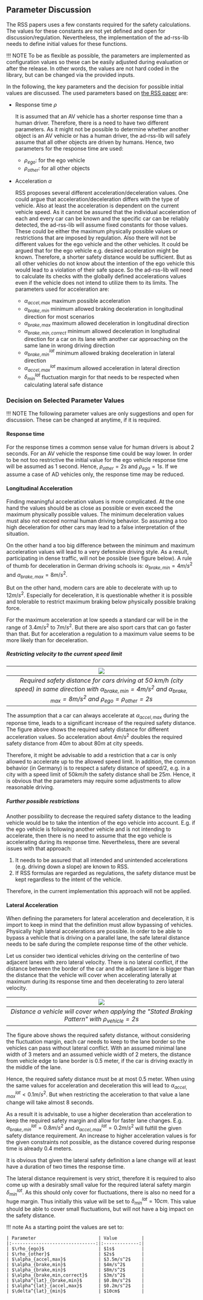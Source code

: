 
## Parameter Discussion
The RSS papers uses a few constants required for the safety calculations. The
values for these constants are not yet defined and open for
discussion/regulation. Nevertheless, the implementation of the ad-rss-lib needs
to define initial values for these functions.

!!! NOTE
    To be as flexible as possible, the parameters are implemented as configuration
    values so these can be easily adjusted during evaluation or after the release.
    In other words, the values are not hard coded in the library, but can be
    changed via the provided inputs.


In the following, the key parameters and the decision for possible initial
values are discussed. The used parameters based on [the RSS paper](https://arxiv.org/abs/1708.06374)
are:

* Response time $\rho$

  It is assumed that an AV vehicle has a shorter response time than a human
  driver. Therefore, there is a need to have two different parameters. As it
  might not be possible to determine whether another object is an AV vehicle or
  has a human driver, the ad-rss-lib will safely assume that all other objects
  are driven by humans. Hence, two parameters for the response time are used:

  * $\rho_{ego}$: for the ego vehicle
  * $\rho_{other}$: for all other objects

* Acceleration $\alpha$

  RSS proposes several different acceleration/deceleration values. One could
  argue that acceleration/deceleration differs with the type of vehicle. Also
  at least the acceleration is dependent on the current vehicle speed. As it
  cannot be assured that the individual acceleration of each and every car can
  be known and the specific car can be reliably detected, the ad-rss-lib will
  assume fixed constants for those values. These could be either the maximum
  physically possible values or restrictions that are imposed by regulation.
  Also there will not be different values for the ego vehicle and the other
  vehicles. It could be argued that for the ego vehicle e.g. desired
  acceleration might be known. Therefore, a shorter safety distance would be
  sufficient. But as all other vehicles do not know about the intention of the
  ego vehicle this would lead to a violation of their safe space. So the ad-rss-lib
  will need to calculate its checks with the globally defined
  accelerations values even if the vehicle does not intend to utilize them to
  its limits.
  The parameters used for acceleration are:

  * $\alpha_{accel,max}$ maximum possible acceleration
  * $\alpha_{brake,min}$ minimum allowed braking deceleration in longitudinal
    direction for most scenarios
  * $\alpha_{brake,max}$ maximum allowed deceleration in longitudinal direction
  * $\alpha_{brake,min,correct}$ minimum allowed deceleration in longitudinal
   direction for a car on its lane with another car approaching on the same
   lane in wrong driving direction
  * $\alpha^{lat}_{brake,min}$ minimum allowed braking deceleration in lateral
   direction
  * $\alpha^{lat}_{accel,max}$ maximum allowed acceleration in lateral direction
  * $\delta^{lat}_{min}$ fluctuation margin for that needs to be respected when
   calculating lateral safe distance

### Decision on Selected Parameter Values

!!! NOTE
    The following parameter values are only suggestions and open for discussion.
    These can be changed at anytime, if it is required.

#### Response time
For the response times a common sense value for human drivers is about 2
seconds. For an AV vehicle the response time could be way lower. In order to be
not too restrictive the initial value for the ego vehicle response time will be
assumed as 1 second. Hence, $\rho_{other} = 2s$ and $\rho_{ego} = 1s$. If we
assume a case of AD vehicles only, the response time may be reduced.

#### Longitudinal Acceleration
Finding meaningful acceleration values is more complicated. At the one hand the
values should be as close as possible or even exceed the maximum physically
possible values. The minimum deceleration values must also not exceed normal
human driving behavior. So assuming a too high deceleration for other cars may
lead to a false interpretation of the situation.

On the other hand a too big difference between the minimum and maximum
acceleration values will lead to a very defensive driving style. As a result,
participating in dense traffic, will not be possible (see figure below).
A rule of thumb for deceleration in German
driving schools is: $\alpha_{brake,min} = 4m/s^2$ and $\alpha_{brake,max} = 8m/s^2$.

But on the other hand, modern cars are able to decelerate with up to $12m/s^2$.
Especially for deceleration, it is questionable whether it is possible and
tolerable to restrict maximum braking below physically possible braking force.

For the maximum acceleration at low speeds a standard car will be in the range
of $3.4m/s^2$ to $7m/s^2$. But there are also sport cars that can go faster
than that. But for acceleration a regulation to a maximum value seems to be
more likely than for deceleration.

##### Restricting velocity to the current speed limit

| ![](../images/accelSafety.svg) | 
|:--:| 
| *Required safety distance for cars driving at 50 km/h (city speed) in same direction with $\alpha_{brake,min} = 4m/s^2$ and $\alpha_{brake,max} = 8m/s^2$ and $\rho_{ego} = \rho_{other} = 2s$* |

The assumption that a car can always accelerate at $\alpha_{accel,max}$
during the reponse time, leads to a significant increase of the required safety
distance. The figure above shows the required safety distance for
different acceleration values. So acceleration about $4m/s^2$ doubles the
required safety distance from $40m$ to about $80m$ at city speeds.

Therefore, it might be advisable to add a restriction that a car is only
allowed to accelerate up to the allowed speed limit. In addition, the common
behavior (in Germany) is to respect a safety distance of speed/2, e.g. in a
city with a speed limit of $50km/h$ the safety distance shall be $25m$.
Hence, it is obvious that the parameters may require some adjustments to allow
reasonable driving.

##### Further possible restrictions
Another possibility to decrease the required safety distance to the leading
vehicle would be to take the intention of the ego vehicle into account. E.g. if
the ego vehicle is following another vehicle and is not intending to
accelerate, then there is no need to assume that the ego vehicle is
accelerating during its response time. Nevertheless, there are several issues
with that approach:

1. It needs to be assured that all intended and unintended accelerations
   (e.g. driving down a slope) are known to RSS.
2. If RSS formulas are regarded as regulations, the safety distance must be kept
   regardless to the intent of the vehicle.

Therefore, in the current implementation this approach will not be applied.


#### Lateral Acceleration
When defining the parameters for lateral acceleration and deceleration, it is
import to keep in mind that the definition must allow bypassing of vehicles.
Physically high lateral accelerations are possible.
In order to be able to bypass a vehicle that is driving on a parallel lane,
the safe lateral distance needs to be safe during the complete response time of
the other vehicle.

Let us consider two identical vehicles driving on the centerline of two adjacent
lanes with zero lateral velocity. There is no lateral conflict, if the distance
between the border of the car and the adjacent lane is bigger than the distance
that the vehicle will cover when accelerating laterally at maximum during its
response time and then decelerating to zero lateral velocity.

| ![](../images/accelLat.svg) | 
|:--:| 
| *Distance a vehicle will cover when applying the "Stated Braking Pattern" with $\rho_{vehicle} = 2s$* |

The figure above shows the required safety distance, without
considering the fluctuation margin, each car needs to keep to the lane border
so the vehicles can pass without lateral conflict. With an assumed minimal lane
width of 3 meters and an assumed vehicle width of 2 meters, the distance from
vehicle edge to lane border is 0.5 meter, if the car is driving exactly in the
middle of the lane.

Hence, the required safety distance must be at most 0.5 meter. When using the
same values for acceleration and deceleration this will lead to
$\alpha^{lat}_{accel,max} < 0.1m/s^2$. But when restricting the acceleration
to that value a lane change will take almost 8 seconds.

As a result it is advisable, to use a higher deceleration than acceleration to
keep the required safety margin and allow for faster lane changes. E.g.
$\alpha^{lat}_{brake,min} = 0.8m/s^2$ and $\alpha^{lat}_{accel,max} = 0.2m/s^2$
will fulfill the given safety distance requirement. An increase to higher
acceleration values is for the given constraints not possible, as the  distance
covered during response time is already 0.4 meters.

It is obvious that given the lateral safety definition a lane change will at
least have a duration of two times the response time.

The lateral distance requirement is very strict, therefore it is required to
also come up with a desirably small value for the required lateral safety
margin $\delta^{lat}_{min}$. As this should only cover for fluctuations, there
is also no need for a huge margin. Thus initially this value will be set to
$\delta^{lat}_{min} = 10 cm$. This value should be able to cover small
fluctuations, but will not have a big impact on the safety distance.


!!! note
    As a starting point the values are set to:

    | Parameter                       | Value         |
    |:-------------------------------:|:-------------:|
    | $\rho_{ego}$                    | $1s$          |
    | $\rho_{other}$                  | $2s$          |
    | $\alpha_{accel,max}$            | $3.5m/s^2$    |
    | $\alpha_{brake,min}$            | $4m/s^2$      |
    | $\alpha_{brake,min}$            | $8m/s^2$      |
    | $\alpha_{brake,min,correct}$    | $3m/s^2$      |
    | $\alpha^{lat}_{brake,min}$      | $0.8m/s^2$    |
    | $\alpha^{lat}_{accel,max}$      | $0.2m/s^2$    |
    | $\delta^{lat}_{min}$            | $10cm$        |
